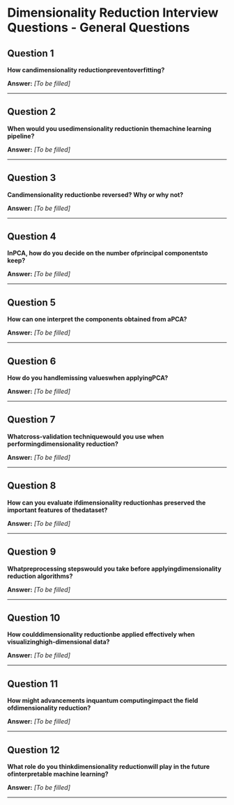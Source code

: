 # Dimensionality Reduction Interview Questions - General Questions

## Question 1

**How candimensionality reductionpreventoverfitting?**

**Answer:** _[To be filled]_

---

## Question 2

**When would you usedimensionality reductionin themachine learning pipeline?**

**Answer:** _[To be filled]_

---

## Question 3

**Candimensionality reductionbe reversed? Why or why not?**

**Answer:** _[To be filled]_

---

## Question 4

**InPCA, how do you decide on the number ofprincipal componentsto keep?**

**Answer:** _[To be filled]_

---

## Question 5

**How can one interpret the components obtained from aPCA?**

**Answer:** _[To be filled]_

---

## Question 6

**How do you handlemissing valueswhen applyingPCA?**

**Answer:** _[To be filled]_

---

## Question 7

**Whatcross-validation techniquewould you use when performingdimensionality reduction?**

**Answer:** _[To be filled]_

---

## Question 8

**How can you evaluate ifdimensionality reductionhas preserved the important features of thedataset?**

**Answer:** _[To be filled]_

---

## Question 9

**Whatpreprocessing stepswould you take before applyingdimensionality reduction algorithms?**

**Answer:** _[To be filled]_

---

## Question 10

**How coulddimensionality reductionbe applied effectively when visualizinghigh-dimensional data?**

**Answer:** _[To be filled]_

---

## Question 11

**How might advancements inquantum computingimpact the field ofdimensionality reduction?**

**Answer:** _[To be filled]_

---

## Question 12

**What role do you thinkdimensionality reductionwill play in the future ofinterpretable machine learning?**

**Answer:** _[To be filled]_

---

